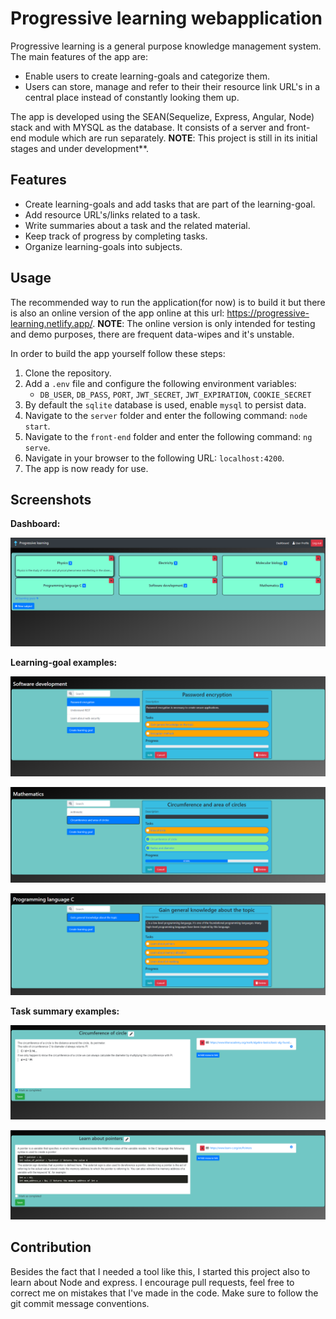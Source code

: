 # Progressive learning webapplication

Progressive learning is a general purpose knowledge management system.
The main features of the app are: 
* Enable users to create learning-goals and categorize them.
* Users can store, manage and refer to their their resource link URL's in a central place instead of constantly looking them up.

The app is developed using the SEAN(Sequelize, Express, Angular, Node) stack
and with MYSQL as the database. It consists of a server and front-end module
which are run separately. **NOTE**: This project is still in its initial stages and under development**.

## Features

* Create learning-goals and add tasks that are part of the learning-goal.
* Add resource URL's/links related to a task.
* Write summaries about a task and the related material.
* Keep track of progress by completing tasks.
* Organize learning-goals into subjects.

## Usage

The recommended way to run the application(for now) is to build it but there is also
an online version of the app online at this url: https://progressive-learning.netlify.app/.
**NOTE**: The online version is only intended for testing and demo purposes, there are 
frequent data-wipes and it's unstable.

In order to build the app yourself follow these steps: 

1. Clone the repository. 
2. Add a `.env` file and configure the following environment variables: 
    * `DB_USER`, `DB_PASS`, `PORT`, `JWT_SECRET`, `JWT_EXPIRATION`, `COOKIE_SECRET`
3. By default the `sqlite` database is used, enable `mysql` to persist data.        
4. Navigate to the `server` folder and enter the following command: `node start`.
5. Navigate to the `front-end` folder and enter the following command: 
``ng serve``.
6. Navigate in your browser to the following URL: `localhost:4200`.
7. The app is now ready for use.

## Screenshots

**Dashboard:**

![Dashboard](screenshots/dashboard-pl.png "Dashboard")

**Learning-goal examples:**

![LearningGoal](screenshots/lg-view-1.png "Learning-goal 1")  

![LearningGoal](screenshots/lg-view-2.png "Learning-goal 2")  

![LearningGoal](screenshots/lg-view-3.png "Learning-goal 3")

**Task summary examples:**

![Task](screenshots/task-view-1.png "Task 1")

![Task](screenshots/task-view-2.png "Task 2")
    
## Contribution

Besides the fact that I needed a tool like this, I started this project also to learn about Node and express.
I encourage pull requests, feel free to correct me on mistakes that I've made in the code. 
Make sure to follow the git commit message conventions.





